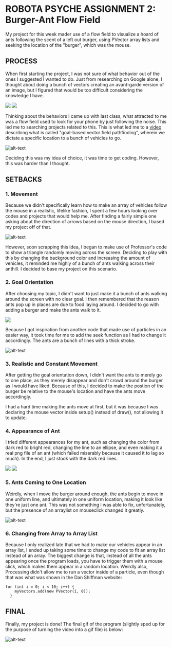 # ROBOTA PSYCHE ASSIGNMENT 2: Burger-Ant Flow Field

My project for this week mader use of a flow field to visualize a hoard of ants following the scent of a left out burger, using PVector array lists and seeking the location of the "burger", which was the mouse.

## PROCESS

When first starting the project, I was not sure of what behavior out of the ones I suggested I wanted to do. Just from researching on Google alone, I thought about doing a bunch of vectors creating an avant-garde version of an image, but I figured that would be too difficult considering the knowledge I have.

![](images/flowfield1.jpg)
![](images/flowfield2.jpg)

Thinking about the behaviors I came up with last class, what attracted to me was a flow field used to look for your phone by just following the noise. This led me to searching projects related to this. This is what led me to a [video](https://www.youtube.com/watch?v=Bspb9g9nTto&ab_channel=Tuts%2BGameDevelopment) describing what is called "goal-based vector field pathfinding", wherein we dictate a specific location to a bunch of vehicles to go.

![alt-text](images/inspo.gif)

Deciding this was my idea of choice, it was time to get coding. However, this was harder than I thought.

## SETBACKS

### 1. Movement

Because we didn't specifically learn how to make an array of vehicles follow the mouse in a realistic, lifelike fashion, I spent a few hours looking over codes and projects that would help me. After finding a fairly simple one asking about the direction of arrows based on the mouse direction, I based my project off of that.

![alt-text](images/arrows.gif)

However, soon scrapping this idea, I began to make use of Professor's code to show a triangle randomly moving across the screen. Deciding to play with this by changing the background color and increasing the amount of vehicles, it reminded me highly of a bunch of ants walking across their anthill. I decided to base my project on this scenario.

### 2. Goal Orientation

After choosing my topic, I didn't want to just make it a bunch of ants walking around the screen with no clear goal. I then remembered that the reason ants pop up in places are due to food laying around. I decided to go with adding a burger and make the ants walk to it.

![](data/burger.png)

Because I got inspiration from another code that made use of particles in an easier way, it took time for me to add the seek function as I had to change it accordingly. The ants are a bunch of lines with a thick stroke.

![alt-text](images/antmove1.gif)

### 3. Realistic and Constant Movement

After getting the goal orientation down, I didn't want the ants to merely go to one place, as they merely disappear and don't crowd around the burger as I would have liked. Because of this, I decided to make the postion of the burger be relative to the mouse's location and have the ants move accordingly.

I had a hard time making the ants move at first, but it was because I was declaring the mouse vector inside setup() instead of draw(), not allowing it to update.

### 4. Appearance of Ant

I tried different appearances for my ant, such as changing the color from dark red to bright red, changing the line to an ellipse, and even making it a real png file of an ant (which failed miserably because it caused it to lag so much). In the end, I just stook with the dark red lines.

![](images/uglyants.png)
![](images/ant.png)

### 5. Ants Coming to One Location

Weirdly, when I move the burger around enough, the ants begin to move in one uniform line, and ultimately in one uniform location, making it look like they're just one ant. This was not something i was able to fix, unfortunately, but the presence of an arraylist on mouseclick changed it greatly.

![alt-text](images/oneant.gif)

### 6. Changing from Array to Array List

Because I only realized late that we had to make our vehicles appear in an array list, I ended up taking some time to change my code to fit an array list instead of an array. The biggest change is that, instead of all the ants appearing once the program loads, you have to trigger them with a mouse click, which makes them appear in a random location. Weirdly also, Processing didn't allow me to run a vector inside of a particle, even though that was what was shown in the Dan Shiffman website:

    for (int i = 0; i < 10; i++) {
        myVectors.add(new PVector(i, 0));
      }

## FINAL

Finally, my project is done! The final gif of the program (slightly sped up for the purpose of turning the video into a gif file) is below:

![alt-text](images/final.gif)
